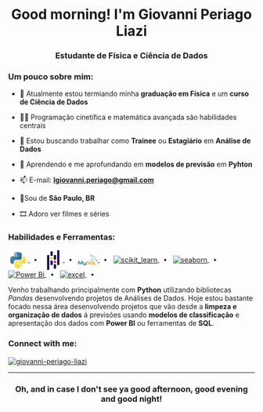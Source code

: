 <h1 align="center">Good morning! I'm Giovanni Periago Liazi</h1>

<h3 align="center">Estudante de Física e Ciência de Dados</h3>

<h3 align="left">Um pouco sobre mim:</h3>

- 🔭 Atualmente estou termiando minha **graduação em Física** e um **curso de Ciência de Dados**

- 🧑‍💻 Programação cinetífica e matemática avançada são habilidades centrais
  
- 🤝 Estou buscando trabalhar como **Trainee** ou **Estagiário** em **Análise de Dados**

- 🌱 Aprendendo e me aprofundando em **modelos de previsão** em **Pyhton**

- 📫 E-mail: **lgiovanni.periago@gmail.com**

- 📍Sou de **São Paulo, BR**

- 🎞️ Adoro ver filmes e séries


<h3 align="left">Habilidades e Ferramentas:</h3>
<p align="left"> <a href="https://www.python.org" target="_blank" rel="noreferrer"> <img align="center" src="https://raw.githubusercontent.com/devicons/devicon/master/icons/python/python-original.svg" alt="python" width="40" height="40"/>
            </a> &nbsp;
            </a> •
            </a> &nbsp;
            </a> <a href="https://pandas.pydata.org/" target="_blank" rel="noreferrer"> <img align="center" src="https://raw.githubusercontent.com/devicons/devicon/2ae2a900d2f041da66e950e4d48052658d850630/icons/pandas/pandas-original.svg" alt="pandas" width="40" height="40"/> 
            </a> &nbsp;
            </a> •
            </a> &nbsp;
            </a> <a href="https://www.mysql.com/" target="_blank" rel="noreferrer"> <img align="center" src="https://raw.githubusercontent.com/devicons/devicon/master/icons/mysql/mysql-original-wordmark.svg" alt="mysql" width="40" height="40"/>
            </a> &nbsp;
            </a> •
            </a> &nbsp;
            </a> <a href="https://scikit-learn.org/" target="_blank" rel="noreferrer"> <img align="center" src="https://upload.wikimedia.org/wikipedia/commons/0/05/Scikit_learn_logo_small.svg" alt="scikit_learn" width="40" height="40"/> 
            </a> &nbsp;
            </a> •
            </a> &nbsp;
            </a> <a href="https://seaborn.pydata.org/" target="_blank" rel="noreferrer"> <img align="center" src="https://seaborn.pydata.org/_images/logo-mark-lightbg.svg" alt="seaborn" width="40" height="40"/> 
            </a> &nbsp;
            </a> •
            </a> &nbsp;
            </a> <a href="https://www.microsoft.com/pt-br/download/details.aspx?id=58494" target="_blank" rel="noreferrer"> <img align="center" src="https://upload.wikimedia.org/wikipedia/commons/thumb/c/cf/New_Power_BI_Logo.svg/630px-New_Power_BI_Logo.svg.png" alt="Power Bi" width="40" height="40"/>
            </a> &nbsp;
            </a> •
            </a> &nbsp;
            </a> <a href="https://www.microsoft.com/pt-br/microsoft-365/excel" target="_blank" rel="noreferrer"> <img align="center" src="https://i.pinimg.com/originals/19/92/91/1992917f382f70752f1327c6f10e0a7a.png" alt="excel" width="40" height="40"/> 
            </a> &nbsp;
            </a> •
            </a> &nbsp;
            </a> </p>

Venho trabalhando principalmente com **Python** utilizando bibliotecas *Pandas* desenvolvendo projetos de Análises de Dados.
Hoje estou bastante focado nessa área desenvolvendo projetos que vão desde a **limpeza e organização de dados** á previsões usando **modelos de classificação** e apresentação dos dados com **Power BI** ou ferramentas de **SQL**.

<h3 align="left">Connect with me:</h3>
<p align="left">
<a href="https://linkedin.com/in/giovanni-periago-liazi" target="blank"><img align="center" src="https://raw.githubusercontent.com/rahuldkjain/github-profile-readme-generator/master/src/images/icons/Social/linked-in-alt.svg" alt="giovanni-periago-liazi" height="30" width="40" /></a> 
 </p>
<hr>
<h3 align="center">Oh, and in case I don't see ya good afternoon, good evening and good night!</h3>
